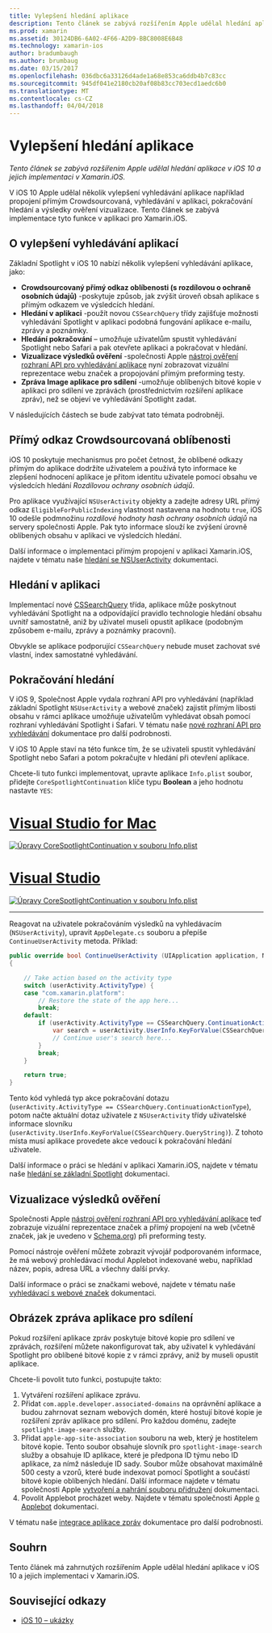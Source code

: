 ```yaml
---
title: Vylepšení hledání aplikace
description: Tento článek se zabývá rozšířením Apple udělal hledání aplikace v iOS 10 a jejich implementaci v Xamarin.iOS.
ms.prod: xamarin
ms.assetid: 30124DB6-6A02-4F66-A2D9-BBC8008E6B48
ms.technology: xamarin-ios
author: bradumbaugh
ms.author: brumbaug
ms.date: 03/15/2017
ms.openlocfilehash: 036dbc6a33126d4ade1a68e853ca6ddb4b7c83cc
ms.sourcegitcommit: 945df041e2180cb20af08b83cc703ecd1aedc6b0
ms.translationtype: MT
ms.contentlocale: cs-CZ
ms.lasthandoff: 04/04/2018
---
```

# <a name="app-search-enhancements"></a>Vylepšení hledání aplikace

_Tento článek se zabývá rozšířením Apple udělal hledání aplikace v iOS 10 a jejich implementaci v Xamarin.iOS._

V iOS 10 Apple udělal několik vylepšení vyhledávání aplikace například propojení přímým Crowdsourcovaná, vyhledávání v aplikaci, pokračování hledání a výsledky ověření vizualizace. Tento článek se zabývá implementace tyto funkce v aplikaci pro Xamarin.iOS.

## <a name="about-app-search-enhancements"></a>O vylepšení vyhledávání aplikací

Základní Spotlight v iOS 10 nabízí několik vylepšení vyhledávání aplikace, jako:

- **Crowdsourcovaný přímý odkaz oblíbenosti (s rozdílovou o ochraně osobních údajů)** -poskytuje způsob, jak zvýšit úroveň obsah aplikace s přímým odkazem ve výsledcích hledání.
- **Hledání v aplikaci** -použít novou `CSSearchQuery` třídy zajišťuje možnosti vyhledávání Spotlight v aplikaci podobná fungování aplikace e-mailu, zprávy a poznámky.
- **Hledání pokračování** – umožňuje uživatelům spustit vyhledávání Spotlight nebo Safari a pak otevřete aplikaci a pokračovat v hledání.
- **Vizualizace výsledků ověření** -společnosti Apple [nástroj ověření rozhraní API pro vyhledávání aplikace](https://search.developer.apple.com/appsearch-validation-tool) nyní zobrazovat vizuální reprezentace webu značek a propojování přímým preforming testy.
- **Zpráva Image aplikace pro sdílení** -umožňuje oblíbených bitové kopie v aplikaci pro sdílení ve zprávách (prostřednictvím rozšíření aplikace zpráv), než se objeví ve vyhledávání Spotlight zadat.

V následujících částech se bude zabývat tato témata podrobněji.

## <a name="crowdsourced-deep-link-popularity"></a>Přímý odkaz Crowdsourcovaná oblíbenosti

iOS 10 poskytuje mechanismus pro počet četnost, že oblíbené odkazy přímým do aplikace dodržíte uživatelem a používá tyto informace ke zlepšení hodnocení aplikace je přitom identitu uživatele pomocí obsahu ve výsledcích hledání  *Rozdílovou ochrany osobních údajů*.

Pro aplikace využívající `NSUserActivity` objekty a zadejte adresy URL přímý odkaz `EligibleForPublicIndexing` vlastnost nastavena na hodnotu `true`, iOS 10 odešle podmnožinu *rozdílové hodnoty hash ochrany osobních údajů* na servery společnosti Apple. Pak tyto informace slouží ke zvýšení úrovně oblíbených obsahu v aplikaci ve výsledcích hledání.

Další informace o implementaci přímým propojení v aplikaci Xamarin.iOS, najdete v tématu naše [hledání se NSUserActivity](~/ios/platform/search/nsuseractivity.md) dokumentaci.

## <a name="in-app-searching"></a>Hledání v aplikaci

Implementací nové [CSSearchQuery](https://developer.apple.com/reference/corespotlight/cssearchquery) třída, aplikace může poskytnout vyhledávání Spotlight na a odpovídající pravidlo technologie hledání obsahu uvnitř samostatně, aniž by uživatel museli opustit aplikace (podobným způsobem e-mailu, zprávy a poznámky pracovní).

Obvykle se aplikace podporující `CSSearchQuery` nebude muset zachovat své vlastní, index samostatné vyhledávání. 

## <a name="search-continuation"></a>Pokračování hledání

V iOS 9, Společnost Apple vydala rozhraní API pro vyhledávání (například základní Spotlight `NSUserActivity` a webové značek) zajistit přímým libosti obsahu v rámci aplikace umožňuje uživatelům vyhledávat obsah pomocí rozhraní vyhledávání Spotlight i Safari. V tématu naše [nové rozhraní API pro vyhledávání](~/ios/platform/search/index.md) dokumentace pro další podrobnosti.

V iOS 10 Apple staví na této funkce tím, že se uživateli spustit vyhledávání Spotlight nebo Safari a potom pokračujte v hledání při otevření aplikace. 

Chcete-li tuto funkci implementovat, upravte aplikace `Info.plist` soubor, přidejte `CoreSpotlightContinuation` klíče typu **Boolean** a jeho hodnotu nastavte `YES`:

# <a name="visual-studio-for-mactabvsmac"></a>[Visual Studio for Mac](#tab/vsmac)

[![](app-search-enhancements-images/search01.png "Úpravy CoreSpotlightContinuation v souboru Info.plist")](app-search-enhancements-images/search01.png#lightbox)

# <a name="visual-studiotabvswin"></a>[Visual Studio](#tab/vswin)

[![](app-search-enhancements-images/searchw01.png "Úpravy CoreSpotlightContinuation v souboru Info.plist")](app-search-enhancements-images/search01.png#lightbox)

-----

Reagovat na uživatele pokračováním výsledků na vyhledávacím (`NSUserActivity`), upravit `AppDelegate.cs` souboru a přepíše `ContinueUserActivity` metoda. Příklad:

```csharp
public override bool ContinueUserActivity (UIApplication application, NSUserActivity userActivity, UIApplicationRestorationHandler completionHandler)
{

    // Take action based on the activity type
    switch (userActivity.ActivityType) {
    case "com.xamarin.platform":
        // Restore the state of the app here...
        break;
    default:
        if (userActivity.ActivityType == CSSearchQuery.ContinuationActionType) {
            var search = userActivity.UserInfo.KeyForValue(CSSearchQuery.QueryString);
            // Continue user's search here...
        }
        break;
    }

    return true;
}
```

Tento kód vyhledá typ akce pokračování dotazu (`userActivity.ActivityType == CSSearchQuery.ContinuationActionType`), potom načte aktuální dotaz uživatele z `NSUserActivity` třídy uživatelské informace slovníku (`userActivity.UserInfo.KeyForValue(CSSearchQuery.QueryString)`). Z tohoto místa musí aplikace provedete akce vedoucí k pokračování hledání uživatele.

Další informace o práci se hledání v aplikaci Xamarin.iOS, najdete v tématu naše [hledání se základní Spotlight](~/ios/platform/search/corespotlight.md) dokumentaci.

## <a name="visualization-of-validation-results"></a>Vizualizace výsledků ověření

Společnosti Apple [nástroj ověření rozhraní API pro vyhledávání aplikace](https://search.developer.apple.com/appsearch-validation-tool) teď zobrazuje vizuální reprezentace značek a přímý propojení na web (včetně značek, jak je uvedeno v [Schema.org](http://schema.org/)) při preforming testy.

Pomocí nástroje ověření můžete zobrazit vývojář podporovaném informace, že má webový prohledávací modul Applebot indexované webu, například název, popis, adresa URL a všechny další prvky.

Další informace o práci se značkami webové, najdete v tématu naše [vyhledávací s webové značek](~/ios/platform/search/web-markup.md) dokumentaci.

## <a name="message-app-image-sharing"></a>Obrázek zpráva aplikace pro sdílení

Pokud rozšíření aplikace zpráv poskytuje bitové kopie pro sdílení ve zprávách, rozšíření můžete nakonfigurovat tak, aby uživatel k vyhledávání Spotlight pro oblíbené bitové kopie z v rámci zprávy, aniž by museli opustit aplikace.

Chcete-li povolit tuto funkci, postupujte takto:

1. Vytváření rozšíření aplikace zprávu.
2. Přidat `com.apple.developer.associated-domains` na oprávnění aplikace a budou zahrnovat seznam webových domén, které hostují bitové kopie je rozšíření zpráv aplikace pro sdílení. Pro každou doménu, zadejte `spotlight-image-search` služby.
3. Přidat `apple-app-site-association` souboru na web, který je hostitelem bitové kopie. Tento soubor obsahuje slovník pro `spotlight-image-search` služby a obsahuje ID aplikace, které je předpona ID týmu nebo ID aplikace, za nímž následuje ID sady. Soubor může obsahovat maximálně 500 cesty a vzorů, které bude indexovat pomocí Spotlight a součástí bitové kopie oblíbených hledání. Další informace najdete v tématu společnosti Apple [vytvoření a nahrání souboru přidružení](https://developer.apple.com/library/prerelease/content/documentation/General/Conceptual/AppSearch/UniversalLinks.html#//apple_ref/doc/uid/TP40016308-CH12-SW4) dokumentaci.
4. Povolit Applebot procházet weby. Najdete v tématu společnosti Apple [o Applebot](https://support.apple.com/en-us/HT204683) dokumentaci.

V tématu naše [integrace aplikace zpráv](~/ios/platform/message-app-integration/index.md) dokumentace pro další podrobnosti.

## <a name="summary"></a>Souhrn

Tento článek má zahrnutých rozšířením Apple udělal hledání aplikace v iOS 10 a jejich implementaci v Xamarin.iOS.



## <a name="related-links"></a>Související odkazy

- [iOS 10 – ukázky](https://developer.xamarin.com/samples/ios/iOS10/)
